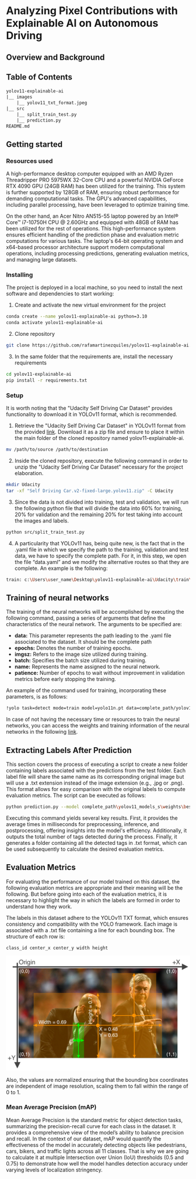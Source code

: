 # Analyzing Pixel Contributions with Explainable AI on Autonomous Driving


## Overview and Background


## Table of Contents
```
yolov11-explainable-ai
|__ images
    |__ yolov11_txt_format.jpeg
|__ src
    |__ split_train_test.py
    |__ prediction.py
README.md
```

## Getting started

### Resources used
A high-performance desktop computer equipped with an AMD Ryzen Threadripper PRO 5975WX 32-Core CPU and a powerful NVIDIA GeForce RTX 4090 GPU (24GB RAM) has been utilized for the training. This system is further supported by 128GB of RAM, ensuring robust performance for demanding computational tasks. The GPU's advanced capabilities, including parallel processing, have been leveraged to optimize training time.

On the other hand, an Acer Nitro AN515-55 laptop powered by an Intel® Core™ i7-10750H CPU @ 2.60GHz and equipped with 48GB of RAM has been utilized for the rest of operations. This high-performance system ensures efficient handling of the prediction phase and evaluation metric computations for various tasks. The laptop's 64-bit operating system and x64-based processor architecture support modern computational operations, including processing predictions, generating evaluation metrics, and managing large datasets.

### Installing
The project is deployed in a local machine, so you need to install the next software and dependencies to start working:

1. Create and activate the new virtual environment for the project

```bash
conda create --name yolov11-explainable-ai python=3.10
conda activate yolov11-explainable-ai
```

2. Clone repository

```bash
git clone https://github.com/rafamartinezquiles/yolov11-explainable-ai.git
```

3. In the same folder that the requirements are, install the necessary requirements

```bash
cd yolov11-explainable-ai
pip install -r requirements.txt
```

### Setup
It is worth noting that the "Udacity Self Driving Car Dataset" provides functionality to download it in YOLOv11 format, which is recommended.

1. Retrieve the "Udacity Self Driving Car Dataset" in YOLOv11 format from the provided [link](https://public.roboflow.com/object-detection/self-driving-car/2). Download it as a zip file and ensure to place it within the main folder of the cloned repository named yolov11-explainable-ai.

```bash
mv /path/to/source /path/to/destination
```

2. Inside the cloned repository, execute the following command in order to unzip the "Udacity Self Driving Car Dataset" necessary for the project elaboration.

```bash
mkdir Udacity
tar -xf "Self Driving Car.v2-fixed-large.yolov11.zip" -C Udacity
```

3. Since the data is not divided into training, test and validation, we will run the following python file that will divide the data into 60% for training, 20% for validation and the remaining 20% for test taking into account the images and labels.

```bash
python src/split_train_test.py
```

4. A particularity that YOLOv11 has, being quite new, is the fact that in the .yaml file in which we specify the path to the training, validation and test data, we have to specify the complete path. For it, in this step, we open the file “data.yaml” and we modify the alternative routes so that they are complete. An example is the following:
```bash
train: c:\Users\user_name\Desktop\yolov11-explainable-ai\Udacity\train\images
```

## Training of neural networks
The training of the neural networks will be accomplished by executing the following command, passing a series of arguments that define the characteristics of the neural network. The arguments to be specified are:

- **data:** This parameter represents the path leading to the .yaml file associated to the dataset. It should be the complete path
- **epochs:** Denotes the number of training epochs. 
- **imgsz:** Refers to the image size utilized during training.
- **batch:** Specifies the batch size utilized during training.
- **name:** Represents the name assigned to the neural network.
- **patience:** Number of epochs to wait without improvement in validation metrics before early stopping the training.

An example of the command used for training, incorporating these parameters, is as follows:

```bash
!yolo task=detect mode=train model=yolo11n.pt data=complete_path/yolov11-explainable-ai/SDC/data.yaml epochs=400 imgsz=640 batch=16 name=yolov11_models_n patience=10
```

In case of not having the necessary time or resources to train the neural networks, you can access the weights and training information of the neural networks in the following [link](https://drive.google.com/drive/folders/1M1R6dTDRGQSBAA3VU1CibKp3VIcQFow9?usp=drive_link).

## Extracting Labels After Prediction
This section covers the process of executing a script to create a new folder containing labels associated with the predictions from the test folder. Each label file will share the same name as its corresponding original image but will use a .txt extension instead of the image extension (e.g., .jpg or .png). This format allows for easy comparison with the original labels to compute evaluation metrics. The script can be executed as follows:

```bash
python prediction.py --model complete_path\yolov11_models_s\weights\best.pt --source complete_path\test\images
```

Executing this command yields several key results. First, it provides the average times in milliseconds for preprocessing, inference, and postprocessing, offering insights into the model's efficiency. Additionally, it outputs the total number of tags detected during the process. Finally, it generates a folder containing all the detected tags in .txt format, which can be used subsequently to calculate the desired evaluation metrics.

## Evaluation Metrics
For evaluating the performance of our model trained on this dataset, the following evaluation metrics are appropriate and their meaning will be the following. But before going into each of the evaluation metrics, it is necessary to highlight the way in which the labels are formed in order to understand how they work.

The labels in this dataset adhere to the YOLOv11 TXT format, which ensures consistency and compatibility with the YOLO framework. Each image is associated with a .txt file containing a line for each bounding box. The structure of each row is:

```bash
class_id center_x center_y width height
```

![](images/yolov11_txt_format.jpeg)


Also, the values are normalized ensuring that the bounding box coordinates are independent of image resolution, scaling them to fall within the range of 0 to 1.

### Mean Average Precision (mAP)
Mean Average Precision is the standard metric for object detection tasks, summarizing the precision-recall curve for each class in the dataset. It provides a comprehensive view of the model’s ability to balance precision and recall. In the context of our dataset, mAP would quantify the effectiveness of the model in accurately detecting objects like pedestrians, cars, bikers, and traffic lights across all 11 classes. That is why we are going to calculate it at multiple Intersection over Union (IoU) thresholds (0.5 and 0.75) to demonstrate how well the model handles detection accuracy under varying levels of localization stringency.


